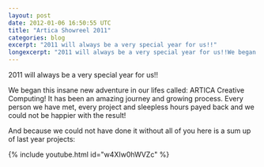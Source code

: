 ```yaml
---
layout: post
date: 2012-01-06 16:50:55 UTC
title: "Artica Showreel 2011"
categories: blog
excerpt: "2011 will always be a very special year for us!!"
longexcerpt: "2011 will always be a very special year for us!!We began this insane new adventure in our lifes called: ARTICA Creative Computing! It has been an amazing journey and growing process. Every person we have met, every project and sleepless hours payed back and we could not be happier with the result!"
---
```


2011 will always be a very special year for us!!

We began this insane new adventure in our lifes called: ARTICA Creative Computing! It has been an amazing journey and growing process. Every person we have met, every project and sleepless hours payed back and we could not be happier with the result!

And because we could not have done it without all of you here is a sum up of last year projects:

{% include youtube.html id="w4XIw0hWVZc" %}
